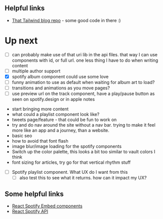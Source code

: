## Helpful links
- [That Tailwind blog repo](https://github.com/timlrx/tailwind-nextjs-starter-blog) - some good code in there :)

# Up next
- [ ] can probably make use of that uri lib in the api files. that way I can use components with id, or full url. one less thing I have to do when writing content
- [ ] multiple author support
- [x] spotify album component could use some love
- [ ] funny animation to use as default when waiting for album art to load?
- [ ] transitions and animations as you move pages?
- [ ] use preview url on the track component, have a play/pause button as seen on spotify.design or in apple notes
- start bringing more content
- what could a playlist component look like?
- tweets page/feature - that could be fun to work on
- try and do nav around the site without a nav bar. trying to make it feel more like an app and a journey, than a website.
- basic seo
- how to avoid that font flash
- image blur/image loading for the spotify components
- Switch up the color palette, this looks a bit too similar to vault colors I think
- font sizing for articles, try go for that vertical rhythm stuff
- [ ] Spotify playlist component. What UX do I want from this
  - [ ] also test this to see what it returns. how can it impact my UX?

## Some helpful links
- [React Spotify Embed components](https://github.com/ctjlewis/react-spotify-embed)
- [React Spotify API](https://github.com/idanlo/react-spotify-api)
